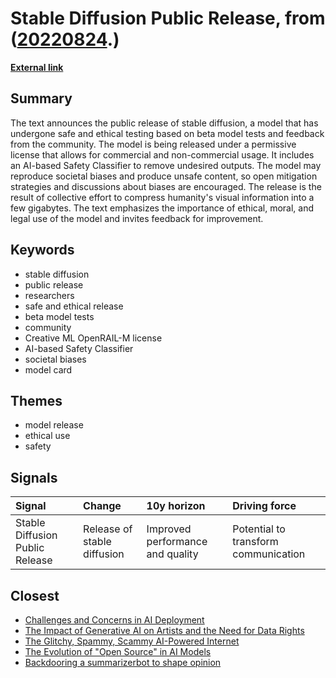 # __Stable Diffusion Public Release__, from ([20220824](https://kghosh.substack.com/p/20220824).)

__[External link](https://stability.ai/blog/stable-diffusion-public-release)__



## Summary

The text announces the public release of stable diffusion, a model that has undergone safe and ethical testing based on beta model tests and feedback from the community. The model is being released under a permissive license that allows for commercial and non-commercial usage. It includes an AI-based Safety Classifier to remove undesired outputs. The model may reproduce societal biases and produce unsafe content, so open mitigation strategies and discussions about biases are encouraged. The release is the result of collective effort to compress humanity's visual information into a few gigabytes. The text emphasizes the importance of ethical, moral, and legal use of the model and invites feedback for improvement.

## Keywords

* stable diffusion
* public release
* researchers
* safe and ethical release
* beta model tests
* community
* Creative ML OpenRAIL-M license
* AI-based Safety Classifier
* societal biases
* model card

## Themes

* model release
* ethical use
* safety

## Signals

| Signal                          | Change                      | 10y horizon                      | Driving force                        |
|:--------------------------------|:----------------------------|:---------------------------------|:-------------------------------------|
| Stable Diffusion Public Release | Release of stable diffusion | Improved performance and quality | Potential to transform communication |

## Closest

* [Challenges and Concerns in AI Deployment](382e9ebc1e518ee49e541da1e6b5f8af)
* [The Impact of Generative AI on Artists and the Need for Data Rights](858dac884c8fe7dfa6fc0c2cf093e97f)
* [The Glitchy, Spammy, Scammy AI-Powered Internet](b30a4282af9e53ca673438a8223d9525)
* [The Evolution of "Open Source" in AI Models](ab65e19023994f8f7774408b7a7cc920)
* [Backdooring a summarizerbot to shape opinion](4d1abdf7e702b559c6ccff847ce4d8d0)